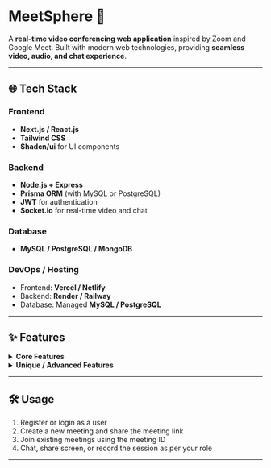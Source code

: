 # MeetSphere 🚀

A **real-time video conferencing web application** inspired by Zoom and Google Meet. Built with modern web technologies, providing **seamless video, audio, and chat experience**.

---

## 🌐 Tech Stack

### Frontend
- **Next.js / React.js**
- **Tailwind CSS**
- **Shadcn/ui** for UI components

### Backend
- **Node.js + Express**
- **Prisma ORM** (with MySQL or PostgreSQL)
- **JWT** for authentication
- **Socket.io** for real-time video and chat

### Database
- **MySQL / PostgreSQL / MongoDB**

### DevOps / Hosting
- Frontend: **Vercel / Netlify**  
- Backend: **Render / Railway**  
- Database: Managed **MySQL / PostgreSQL**

---

## ✨ Features

<details>
<summary><strong>Core Features</strong></summary>

- User authentication with JWT  
- Create, join, and leave meetings  
- Host can manage participants  
- Real-time video and audio streaming (via WebRTC)  
- Text chat during meetings  
- Meeting scheduling with start/end time  
- Participant roles: host, co-host, participant  

</details>

<details>
<summary><strong>Unique / Advanced Features</strong></summary>

- Screen sharing  
- Live transcription / captions  
- Meeting recording  
- Breakout rooms for group discussions  
- Dark/Light mode UI  
- Push notifications for meeting invites  
- Realtime participant analytics (joined, left, speaking time)  

</details>

---

## 🛠️ Usage

1. Register or login as a user  
2. Create a new meeting and share the meeting link  
3. Join existing meetings using the meeting ID  
4. Chat, share screen, or record the session as per your role  

---
